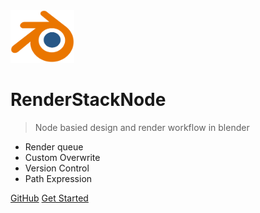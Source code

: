 <!-- _coverpage.md -->

<img src="media/logo/blender logo.png" style="zoom:10%;" />

# RenderStackNode

> Node basied design and render workflow in blender

+ Render queue
+ Custom Overwrite
+ Version Control
+ Path Expression

[GitHub](https://github.com/atticus-lv/RenderStackNode)
[Get Started](/Home)